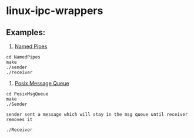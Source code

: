 # linux-ipc-wrappers

## Examples:
1. [Named Pipes](https://github.com/abbasraza/linux-ipc-wrappers/tree/main/NamedPipes)

```shell
cd NamedPipes
make
./sender
./receiver
```

1. [Posix Message Queue](https://github.com/abbasraza/linux-ipc-wrappers/tree/main/PosixMsgQueue)

```shell
cd PosixMsgQueue
make
./Sender

sender sent a message which will stay in the msg queue until receiver removes it

./Receiver
``` 
